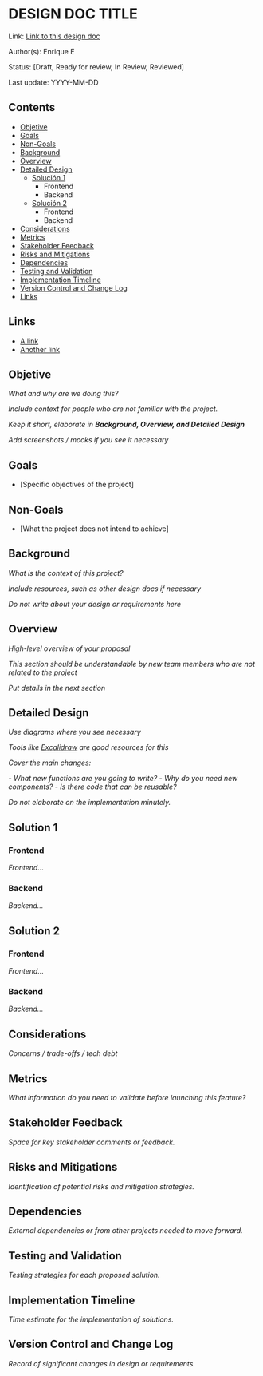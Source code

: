 # DESIGN DOC TITLE

Link: [Link to this design doc](#)

Author(s): Enrique E

Status: [Draft, Ready for review, In Review, Reviewed]

Last update: YYYY-MM-DD

## Contents
- [Objetive](#objetive) 
- [Goals](#goals)
- [Non-Goals](#non-goals)
- [Background](#background)
- [Overview](#overview)
- [Detailed Design](#detailed-design)
  - [Solución 1](#solution-1)
    - Frontend
    - Backend
  - [Solución 2](#solution-2)
    - Frontend
    - Backend
- [Considerations](#considerations)
- [Metrics](#metrics)
- [Stakeholder Feedback](#stakeholder-feedback)
- [Risks and Mitigations](#risks-and-mitigations)
- [Dependencies](#dependencies)
- [Testing and Validation](#testing-and-validation)
- [Implementation Timeline](#implementation-timeline)
- [Version Control and Change Log](#version-control-and-change-log)
- [Links](#links)

## Links
- [A link](#)
- [Another link](#)

## Objetive
_What and why are we doing this?_

_Include context for people who are not familiar with the project._

_Keep it short, elaborate in **Background, Overview, and Detailed Design**_

_Add screenshots / mocks if you see it necessary_

## Goals
- [Specific objectives of the project]

## Non-Goals
- [What the project does not intend to achieve]

## Background
_What is the context of this project?_

_Include resources, such as other design docs if necessary_

_Do not write about your design or requirements here_

## Overview
_High-level overview of your proposal_

_This section should be understandable by new team members who are not related to the project_

_Put details in the next section_

## Detailed Design
_Use diagrams where you see necessary_

_Tools like [Excalidraw](https://excalidraw.com) are good resources for this_

_Cover the main changes:_

_- What new functions are you going to write?_
_- Why do you need new components?_
_- Is there code that can be reusable?_

_Do not elaborate on the implementation minutely._

## Solution 1
### Frontend
_Frontend…_
### Backend
_Backend…_

## Solution 2
### Frontend
_Frontend…_
### Backend
_Backend…_

## Considerations
_Concerns / trade-offs / tech debt_

## Metrics
_What information do you need to validate before launching this feature?_

## Stakeholder Feedback
_Space for key stakeholder comments or feedback._

## Risks and Mitigations
_Identification of potential risks and mitigation strategies._

## Dependencies
_External dependencies or from other projects needed to move forward._

## Testing and Validation
_Testing strategies for each proposed solution._

## Implementation Timeline
_Time estimate for the implementation of solutions._

## Version Control and Change Log
_Record of significant changes in design or requirements._